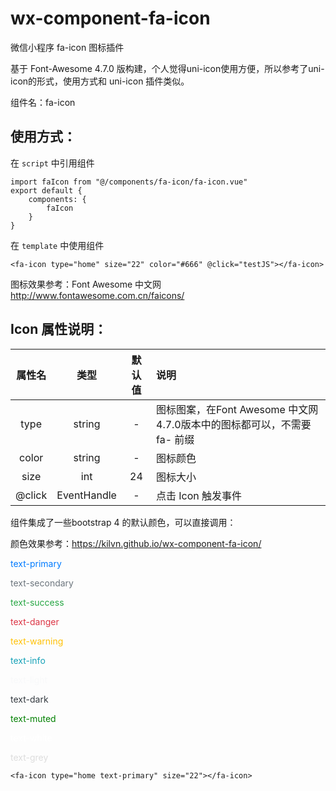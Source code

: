 # wx-component-fa-icon
微信小程序 fa-icon 图标插件

基于 Font-Awesome 4.7.0 版构建，个人觉得uni-icon使用方便，所以参考了uni-icon的形式，使用方式和 uni-icon 插件类似。

组件名：fa-icon

## 使用方式：
在 `script` 中引用组件

```
import faIcon from "@/components/fa-icon/fa-icon.vue"
export default {
    components: {
        faIcon
    }
}
```

在 `template` 中使用组件

```
<fa-icon type="home" size="22" color="#666" @click="testJS"></fa-icon>
```

图标效果参考：Font Awesome 中文网 http://www.fontawesome.com.cn/faicons/

## Icon 属性说明：

| 属性名 | 类型 | 默认值 | 说明 |
|:------:|:------:|:------:|:------|
| type |string | - |图标图案，在Font Awesome 中文网4.7.0版本中的图标都可以，不需要 fa- 前缀|
| color |string|-|图标颜色|
| size | int | 24 |图标大小|
| @click | EventHandle |-|点击 Icon 触发事件|

组件集成了一些bootstrap 4 的默认颜色，可以直接调用：

颜色效果参考：https://kilvn.github.io/wx-component-fa-icon/

<font color="#007bff">text-primary</font>

<font color="#6c757d">text-secondary</font>

<font color="#28a745">text-success</font>

<font color="#dc3545">text-danger</font>

<font color="#ffc107">text-warning</font>

<font color="#17a2b8">text-info</font>

<font color="#f8f9fa">text-light</font>

<font color="#343a40">text-dark</font>

<font color="rgb(138, 147, 155)">text-muted</font>

<font color="#fff">text-white</font>

<font color="#ddd">text-grey</font>

```
<fa-icon type="home text-primary" size="22"></fa-icon>
```

